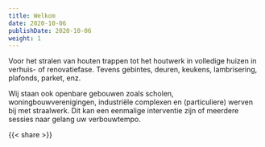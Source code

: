 ```yaml
---
title: Welkom
date: 2020-10-06
publishDate: 2020-10-06
weight: 1
---
```


Voor het stralen van houten trappen tot het houtwerk in volledige huizen in verhuis- of renovatiefase. Tevens gebintes, deuren, keukens, lambrisering, plafonds, parket, enz.

Wij staan ook openbare gebouwen zoals scholen, woningbouwverenigingen, industriële complexen en (particuliere) werven bij met straalwerk. Dit kan een eenmalige interventie zijn of meerdere sessies naar gelang uw verbouwtempo.

{{< share >}}
